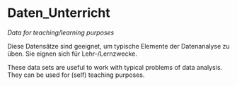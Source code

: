# Daten_Unterricht
*Data for teaching/learning purposes*


Diese Datensätze sind geeignet, um typische Elemente der Datenanalyse zu üben. Sie eignen sich für Lehr-/Lernzwecke.

These data sets are useful to work with typical problems of data analysis. They can be used for (self) teaching purposes.

